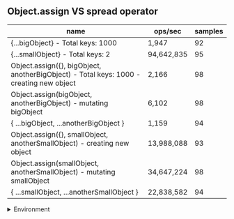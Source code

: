 ## Object.assign VS spread operator

|name|ops/sec|samples|
|-|-|-|
|{...bigObject} - Total keys: 1000|1,947|92|
|{...smallObject} - Total keys: 2|94,642,835|95|
|Object.assign({}, bigObject, anotherBigObject) - Total keys: 1000 - creating new object|2,166|98|
|Object.assign(bigObject, anotherBigObject) - mutating bigObject|6,102|98|
|{ ...bigObject, ...anotherBigObject }|1,159|94|
|Object.assign({}, smallObject, anotherSmallObject) - creating new object|13,988,088|93|
|Object.assign(smallObject, anotherSmallObject) - mutating smallObject|34,647,224|98|
|{ ...smallObject, ...anotherSmallObject }|22,838,582|94|


<details>
<summary>Environment</summary>

* __Machine:__ linux x64 | 4 vCPUs | 7.6GB Mem
* __Run:__ Tue Nov 07 2023 23:11:28 GMT+0000 (Coordinated Universal Time)
</details>

<!--
{"environment":{"platform":"linux","arch":"x64","cpus":4,"totalMemory":7.6085662841796875},"benchmarks":[{"name":"{...bigObject} - Total keys: 1000","opsSec":1946.8189713798542,"samples":5},{"name":"{...smallObject} - Total keys: 2","opsSec":94642835.17455794,"samples":5},{"name":"Object.assign({}, bigObject, anotherBigObject) - Total keys: 1000 - creating new object","opsSec":2166.2948671899853,"samples":3},{"name":"Object.assign(bigObject, anotherBigObject) - mutating bigObject","opsSec":6102.413005499711,"samples":4},{"name":"{ ...bigObject, ...anotherBigObject }","opsSec":1158.5469127728777,"samples":3},{"name":"Object.assign({}, smallObject, anotherSmallObject) - creating new object","opsSec":13988088.186680403,"samples":6},{"name":"Object.assign(smallObject, anotherSmallObject) - mutating smallObject","opsSec":34647224.468104884,"samples":8},{"name":"{ ...smallObject, ...anotherSmallObject }","opsSec":22838581.61822566,"samples":6}]}-->
